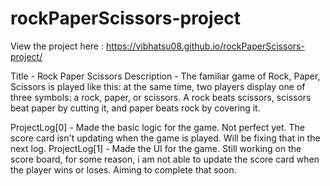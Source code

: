 # rockPaperScissors-project
View the project here : https://vibhatsu08.github.io/rockPaperScissors-project/

Title - Rock Paper Scissors
Description - The familiar game of Rock, Paper, Scissors is played like this: at the same time, two players display one of three symbols: a rock, paper, or scissors. A rock beats scissors, scissors beat paper by cutting it, and paper beats rock by covering it.

ProjectLog[0] - Made the basic logic for the game. Not perfect yet. The score card isn't updating when the game is played. Will be fixing that in the next log. 
ProjectLog[1] - Made the UI for the game. Still working on the score board, for some reason, i am not able to update the score card when the player wins or loses. Aiming to complete that soon.
